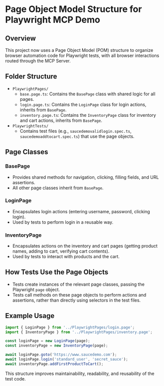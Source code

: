 # Page Object Model Structure for Playwright MCP Demo

## Overview
This project now uses a Page Object Model (POM) structure to organize browser automation code for Playwright tests, with all browser interactions routed through the MCP Server.

## Folder Structure

- `PlaywrightPages/`
  - `base.page.ts`: Contains the `BasePage` class with shared logic for all pages.
  - `login.page.ts`: Contains the `LoginPage` class for login actions, inherits from `BasePage`.
  - `inventory.page.ts`: Contains the `InventoryPage` class for inventory and cart actions, inherits from `BasePage`.
- `PlaywrightTests/`
  - Contains test files (e.g., `saucedemovalidlogin.spec.ts`, `saucedemoaddtocart.spec.ts`) that use the page objects.

## Page Classes

### BasePage
- Provides shared methods for navigation, clicking, filling fields, and URL assertions.
- All other page classes inherit from `BasePage`.

### LoginPage
- Encapsulates login actions (entering username, password, clicking login).
- Used by tests to perform login in a reusable way.

### InventoryPage
- Encapsulates actions on the inventory and cart pages (getting product names, adding to cart, verifying cart contents).
- Used by tests to interact with products and the cart.

## How Tests Use the Page Objects
- Tests create instances of the relevant page classes, passing the Playwright `page` object.
- Tests call methods on these page objects to perform actions and assertions, rather than directly using selectors in the test files.

## Example Usage
```typescript
import { LoginPage } from '../PlaywrightPages/login.page';
import { InventoryPage } from '../PlaywrightPages/inventory.page';

const loginPage = new LoginPage(page);
const inventoryPage = new InventoryPage(page);

await loginPage.goto('https://www.saucedemo.com');
await loginPage.login('standard_user', 'secret_sauce');
await inventoryPage.addFirstProductToCart();
```

This structure improves maintainability, readability, and reusability of the test code. 